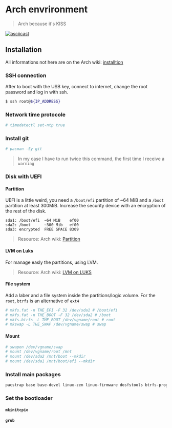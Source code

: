 # Arch envrironment

> Arch because it's KISS

[![asciicast](https://asciinema.org/a/510943.svg)](https://asciinema.org/a/510943?t=5)

## Installation

All informations not here are on the Arch wiki: [installtion](https://wiki.archlinux.org/title/Installation_guide)

### SSH connection

After to boot with the USB key, connect to internet, change the root password and log in with ssh.

```sh
$ ssh root@${IP_ADDRESS}
```

### Network time protocole

```sh
# timedatectl set-ntp true
```

### Install git

```sh
# pacman -Sy git
```

> In my case I have to run twice this command, the first time I receive a `warning`

### Disk with UEFI

#### Partition

UEFI is a little weird, you need a `/boot/efi` partition of ~64 MiB and a `/boot` partition at least 300MiB.
Increase the security device with an encryption of the rest of the disk.

```lsblk
sda1: /boot/efi  ~64 MiB    ef00
sda2: /boot      ~300 Mib   ef00
sda3: encrypted  FREE SPACE 8309
```

> Resource: Arch wiki: [Partition](https://wiki.archlinux.org/title/Partitioning)

#### LVM on Luks

For manage easly the partitions, using LVM.

> Resource: Arch wiki: [LVM on LUKS](https://wiki.archlinux.org/title/Dm-crypt/Encrypting_an_entire_system#LVM_on_LUKS)

#### File system

Add a laber and a file system inside the partitions/logic volume. For the `root`, `btrfs` is an alternative of `ext4`

```sh
# mkfs.fat -n THE_EFI -F 32 /dev/sda1 # /boot/efi
# mkfs.fat -n THE_BOOT -F 32 /dev/sda2 # /boot
# mkfs.btrfs -L THE_ROOT /dev/vgname/root # root
# mkswap -L THE_SWAP /dev/vgname/swap # swap
```

#### Mount

```sh
# swapon /dev/vgname/swap
# mount /dev/vgname/root /mnt
# mount /dev/sda2 /mnt/boot --mkdir
# mount /dev/sda1 /mnt/boot/efi --mkdir
```

### Install main packages

```sh
pacstrap base base-devel linux-zen linux-firmware dosfstools btrfs-progs e2fsprogs lvm2 cryptsetup grub networkmanager git vim bat zsh tmux tree neofetch man-db man-pages 
```

### Set the bootloader

#### `mkinitcpio`

#### `grub`
